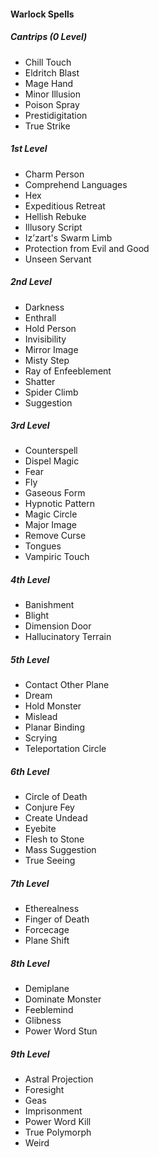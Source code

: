 #### Warlock Spells
##### Cantrips (0 Level)
- Chill Touch
- Eldritch Blast
- Mage Hand
- Minor Illusion
- Poison Spray
- Prestidigitation
- True Strike

##### 1st Level
- Charm Person
- Comprehend Languages
- Hex
- Expeditious Retreat
- Hellish Rebuke
- Illusory Script
- Iz’zart's Swarm Limb
- Protection from Evil and Good
- Unseen Servant

##### 2nd Level
- Darkness
- Enthrall
- Hold Person
- Invisibility
- Mirror Image
- Misty Step
- Ray of Enfeeblement
- Shatter
- Spider Climb
- Suggestion

##### 3rd Level
- Counterspell
- Dispel Magic
- Fear
- Fly
- Gaseous Form
- Hypnotic Pattern
- Magic Circle
- Major Image
- Remove Curse
- Tongues
- Vampiric Touch

##### 4th Level
- Banishment
- Blight
- Dimension Door
- Hallucinatory Terrain

##### 5th Level
- Contact Other Plane
- Dream
- Hold Monster
- Mislead
- Planar Binding
- Scrying
- Teleportation Circle

##### 6th Level
- Circle of Death
- Conjure Fey
- Create Undead
- Eyebite
- Flesh to Stone
- Mass Suggestion
- True Seeing

##### 7th Level
- Etherealness
- Finger of Death
- Forcecage
- Plane Shift

##### 8th Level
- Demiplane
- Dominate Monster
- Feeblemind
- Glibness
- Power Word Stun

##### 9th Level
- Astral Projection
- Foresight
- Geas
- Imprisonment
- Power Word Kill
- True Polymorph
- Weird
